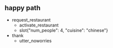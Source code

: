 ## happy path
* request_restaurant
  - activate_restaurant
  - slot{"num_people": 4, "cuisine": "chinese"}
* thank
  - utter_noworries

